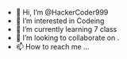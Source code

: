 - 👋 Hi, I’m @HackerCoder999
- 👀 I’m interested in Codeing
- 🌱 I’m currently learning 7 class
- 💞️ I’m looking to collaborate on .
- 📫 How to reach me ...

<!---
HackerCoder999/HackerCoder999 is a ✨ special ✨ repository because its `README.md` (this file) appears on your GitHub profile.
You can click the Preview link to take a look at your changes.
--->
